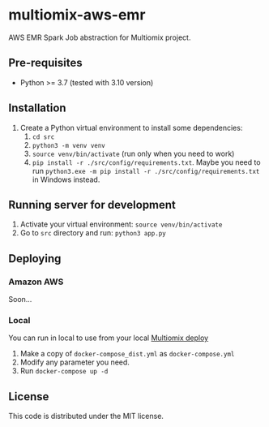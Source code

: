# multiomix-aws-emr

AWS EMR Spark Job abstraction for Multiomix project.


## Pre-requisites

- Python >= 3.7 (tested with 3.10 version)


## Installation 

1. Create a Python virtual environment to install some dependencies:
    1. `cd src`
    1. `python3 -m venv venv`
    1. `source venv/bin/activate` (run only when you need to work)
    1. `pip install -r ./src/config/requirements.txt`. Maybe you need to run `python3.exe -m pip install -r ./src/config/requirements.txt` in Windows instead.


## Running server for development

1. Activate your virtual environment: `source venv/bin/activate`
1. Go to `src` directory and run: `python3 app.py`


## Deploying


### Amazon AWS

Soon...
<!-- Complete by Julian -->


### Local

You can run in local to use from your local [Multiomix deploy][multiomix-deploying]

1. Make a copy of `docker-compose_dist.yml` as `docker-compose.yml`
1. Modify any parameter you need.
1. Run `docker-compose up -d`


## License

This code is distributed under the MIT license.

[multiomix-deploying]: https://github.com/omics-datascience/multiomix/blob/main/DEPLOYING.md
